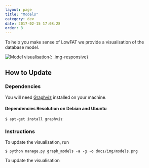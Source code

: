 ```yaml
---
layout: page
title: "Models"
category: dev
date: 2017-02-15 17:08:28
order: 3
---
```

To help you make sense of LowFAT we provide a visualisation
of the database model.

![Model visualisation]({{site.baseurl}}/img/models.png){: .img-responsive}

## How to Update

### Dependencies

You will need [Graphviz](http://www.graphviz.org/)
installed on your machine.

#### Dependencies Resolution on Debian and Ubuntu

~~~
$ apt-get install graphviz
~~~

### Instructions

To update the visualisation,
run

~~~
$ python manage.py graph_models -a -g -o docs/img/models.png
~~~

To update the visualisation
